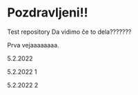 # Pozdravljeni!! 
Test repository
Da vidimo če to dela???????

Prva vejaaaaaaaa. 


5.2.2022 


5.2.2022 1


5.2.2022 2



